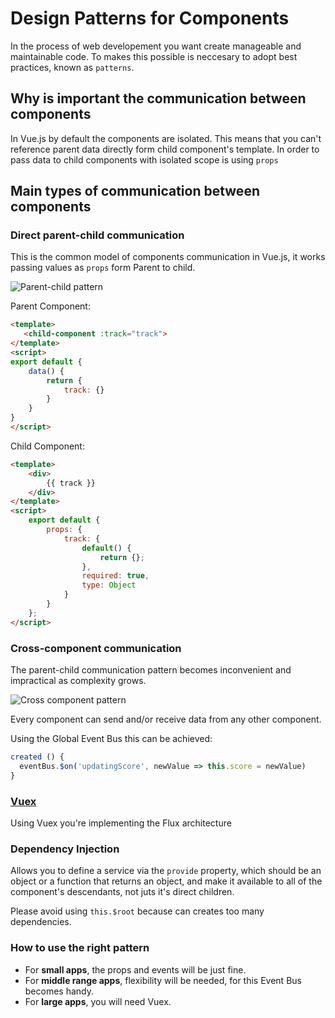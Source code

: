 # Design Patterns for Components

In the process of web developement you want create manageable and maintainable code. To makes this possible is neccesary to adopt best practices, known as `patterns`.

## Why is important the communication between components

In Vue.js by default the components are isolated. This means that you can't reference parent data directly form child component's template. In order to pass data to child components with isolated scope is using `props`

## Main types of communication between components

### Direct parent-child communication

This is the common model of components communication in Vue.js, it works passing values as `props` form Parent to child.

<img src="https://cms-assets.tutsplus.com/uploads/users/2028/posts/32354/image/vueccparentchild.png" alt="Parent-child pattern">

Parent Component:

```html
<template>
   <child-component :track="track">
</template>
<script>
export default {
	data() {
		return {
			track: {}
		}
	}
}
</script>
```

Child Component:

```html
<template>
	<div>
		{{ track }}
	</div>
</template>
<script>
	export default {
		props: {
			track: {
				default() {
					return {};
				},
				required: true,
				type: Object
			}
		}
	};
</script>
```

### Cross-component communication

The parent-child communication pattern becomes inconvenient and impractical as complexity grows.

<img src="https://cms-assets.tutsplus.com/uploads/users/2028/posts/32354/image/vuecccross.png" alt="Cross component pattern">

Every component can send and/or receive data from any other component.

Using the Global Event Bus this can be achieved:

```js
created () {
  eventBus.$on('updatingScore', newValue => this.score = newValue)
}
```

### [Vuex](/stores/vuex/vuex/)

Using Vuex you're implementing the Flux architecture

### Dependency Injection

Allows you to define a service via the `provide` property, which should be an object or a function that returns an object, and make it available to all of the component's descendants, not juts it's direct children.

Please avoid using `this.$root` because can creates too many dependencies.

### How to use the right pattern

- For **small apps**, the props and events will be just fine.
- For **middle range apps**, flexibility will be needed, for this Event Bus becomes handy.
- For **large apps**, you will need Vuex.
